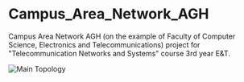 # Campus_Area_Network_AGH
Campus Area Network AGH (on the example of Faculty of Computer Science, Electronics and Telecommunications) project for "Telecommunication Networks and Systems" course 3rd year E&amp;T.

![Main Topology](https://user-images.githubusercontent.com/56031022/153395790-c5849acb-be35-4f9b-9c3d-0bd5a8caabf7.png)
